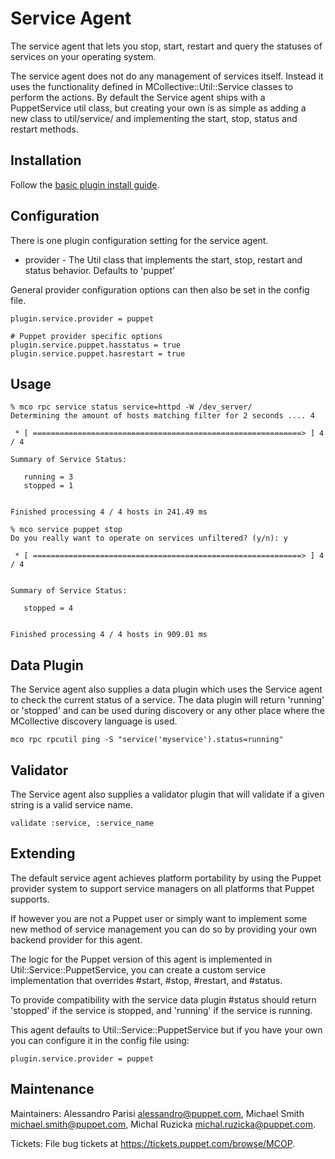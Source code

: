 # Service Agent

The service agent that lets you stop, start, restart and query the statuses of services on your operating system.

The service agent does not do any management of services itself. Instead it
uses the functionality defined in MCollective::Util::Service classes to
perform the actions. By default the Service agent ships with a PuppetService
util class, but creating your own is as simple as adding a new class to
util/service/ and implementing the start, stop, status and restart methods.

## Installation

Follow the [basic plugin install guide](http://projects.puppetlabs.com/projects/mcollective-plugins/wiki/InstalingPlugins).

## Configuration

There is one plugin configuration setting for the service agent.

* provider   - The Util class that implements the start, stop, restart and status behavior. Defaults to 'puppet'

General provider configuration options can then also be set in the config file.

```
plugin.service.provider = puppet

# Puppet provider specific options
plugin.service.puppet.hasstatus = true
plugin.service.puppet.hasrestart = true

```

## Usage
```
% mco rpc service status service=httpd -W /dev_server/
Determining the amount of hosts matching filter for 2 seconds .... 4

 * [ ============================================================> ] 4 / 4

Summary of Service Status:

   running = 3
   stopped = 1


Finished processing 4 / 4 hosts in 241.49 ms
```

```
% mco service puppet stop
Do you really want to operate on services unfiltered? (y/n): y

 * [ ============================================================> ] 4 / 4


Summary of Service Status:

   stopped = 4


Finished processing 4 / 4 hosts in 909.01 ms
```

## Data Plugin

The Service agent also supplies a data plugin which uses the Service agent to
check the current status of a service. The data plugin will return 'running'
or 'stopped' and can be used during discovery or any other place where the
MCollective discovery language is used.

```
mco rpc rpcutil ping -S "service('myservice').status=running"
```

## Validator

The Service agent also supplies a validator plugin that will validate if a
given string is a valid service name.

```
validate :service, :service_name
```

## Extending

The default service agent achieves platform portability by using the Puppet
provider system to support service managers on all platforms that Puppet
supports.

If however you are not a Puppet user or simply want to implement some new
method of service management you can do so by providing your own backend
provider for this agent.

The logic for the Puppet version of this agent is implemented in
Util::Service::PuppetService, you can create a custom service implementation
that overrides #start, #stop, #restart, and #status.

To provide compatibility with the service data plugin #status should return
'stopped' if the service is stopped, and 'running' if the service is running.

This agent defaults to Util::Service::PuppetService but if you have your own
you can configure it in the config file using:

```
plugin.service.provider = puppet
```

## Maintenance

Maintainers: Alessandro Parisi <alessandro@puppet.com>, Michael Smith
<michael.smith@puppet.com>, Michal Ruzicka <michal.ruzicka@puppet.com>.

Tickets: File bug tickets at https://tickets.puppet.com/browse/MCOP.
